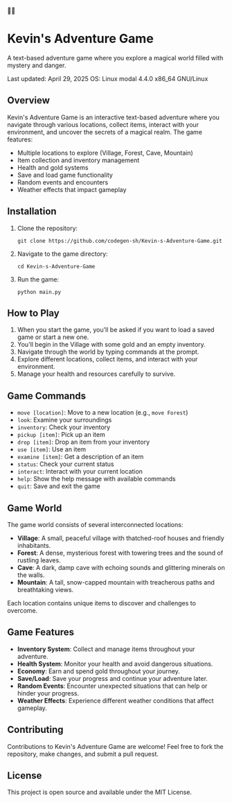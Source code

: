 🌈🌈
# Kevin's Adventure Game

A text-based adventure game where you explore a magical world filled with mystery and danger.

Last updated: April 29, 2025
OS: Linux modal 4.4.0 x86_64 GNU/Linux

## Overview

Kevin's Adventure Game is an interactive text-based adventure where you navigate through various locations, collect items, interact with your environment, and uncover the secrets of a magical realm. The game features:

- Multiple locations to explore (Village, Forest, Cave, Mountain)
- Item collection and inventory management
- Health and gold systems
- Save and load game functionality
- Random events and encounters
- Weather effects that impact gameplay

## Installation

1. Clone the repository:
   ```
   git clone https://github.com/codegen-sh/Kevin-s-Adventure-Game.git
   ```

2. Navigate to the game directory:
   ```
   cd Kevin-s-Adventure-Game
   ```

3. Run the game:
   ```
   python main.py
   ```

## How to Play

1. When you start the game, you'll be asked if you want to load a saved game or start a new one.
2. You'll begin in the Village with some gold and an empty inventory.
3. Navigate through the world by typing commands at the prompt.
4. Explore different locations, collect items, and interact with your environment.
5. Manage your health and resources carefully to survive.

## Game Commands

- `move [location]`: Move to a new location (e.g., `move Forest`)
- `look`: Examine your surroundings
- `inventory`: Check your inventory
- `pickup [item]`: Pick up an item
- `drop [item]`: Drop an item from your inventory
- `use [item]`: Use an item
- `examine [item]`: Get a description of an item
- `status`: Check your current status
- `interact`: Interact with your current location
- `help`: Show the help message with available commands
- `quit`: Save and exit the game

## Game World

The game world consists of several interconnected locations:

- **Village**: A small, peaceful village with thatched-roof houses and friendly inhabitants.
- **Forest**: A dense, mysterious forest with towering trees and the sound of rustling leaves.
- **Cave**: A dark, damp cave with echoing sounds and glittering minerals on the walls.
- **Mountain**: A tall, snow-capped mountain with treacherous paths and breathtaking views.

Each location contains unique items to discover and challenges to overcome.

## Game Features

- **Inventory System**: Collect and manage items throughout your adventure.
- **Health System**: Monitor your health and avoid dangerous situations.
- **Economy**: Earn and spend gold throughout your journey.
- **Save/Load**: Save your progress and continue your adventure later.
- **Random Events**: Encounter unexpected situations that can help or hinder your progress.
- **Weather Effects**: Experience different weather conditions that affect gameplay.

## Contributing

Contributions to Kevin's Adventure Game are welcome! Feel free to fork the repository, make changes, and submit a pull request.

## License

This project is open source and available under the MIT License.

